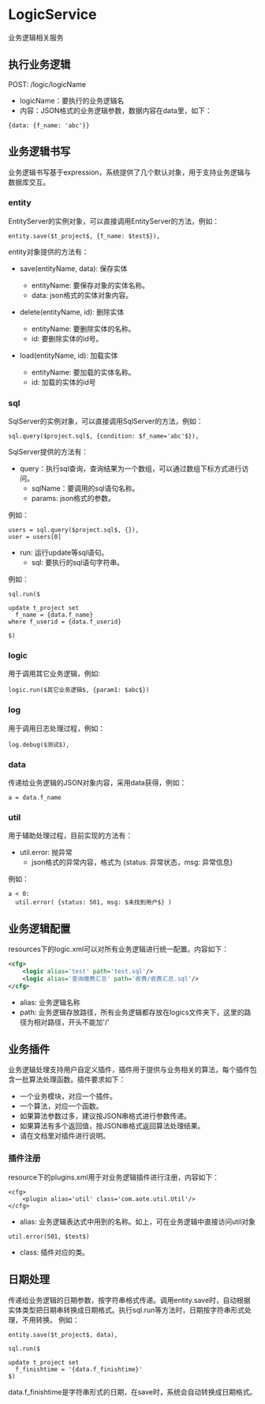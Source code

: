 # LogicService

业务逻辑相关服务

## 执行业务逻辑

POST: /logic/logicName

- logicName：要执行的业务逻辑名
- 内容：JSON格式的业务逻辑参数，数据内容在data里，如下：
```
{data: {f_name: 'abc'}}
```

## 业务逻辑书写

业务逻辑书写基于expression，系统提供了几个默认对象，用于支持业务逻辑与数据库交互。

### entity

EntityServer的实例对象，可以直接调用EntityServer的方法，例如：

```
entity.save($t_project$, {f_name: $test$}),
```

entity对象提供的方法有：

- save(entityName, data): 保存实体
  * entityName: 要保存对象的实体名称。
  * data: json格式的实体对象内容。
  
- delete(entityName, id): 删除实体
  * entityName: 要删除实体的名称。
  * id: 要删除实体的id号。

- load(entityName, id): 加载实体
  * entityName: 要加载的实体名称。
  * id: 加载的实体的id号
  
### sql

SqlServer的实例对象，可以直接调用SqlServer的方法，例如：

```
sql.query($project.sql$, {condition: $f_name='abc'$}),
```

SqlServer提供的方法有：

- query：执行sql查询，查询结果为一个数组，可以通过数组下标方式进行访问。
  * sqlName：要调用的sql语句名称。
  * params: json格式的参数。

例如：

```
users = sql.query($project.sql$, {}),
user = users[0]
```

- run: 运行update等sql语句。
  * sql: 要执行的sql语句字符串。
  
例如：

```
sql.run($

update t_project set
  f_name = {data.f_name}
where f_userid = {data.f_userid}

$)
```

### logic

用于调用其它业务逻辑，例如:

```
logic.run($其它业务逻辑$, {param1: $abc$})
```

### log
用于调用日志处理过程，例如：

```
log.debug($测试$),
```

### data

传递给业务逻辑的JSON对象内容，采用data获得，例如：

```
a = data.f_name
```

### util

用于辅助处理过程，目前实现的方法有：

- util.error: 抛异常
  * json格式的异常内容，格式为 {status: 异常状态，msg: 异常信息}
  
例如：

```
a < 0:
  util.error( {status: 501, msg: $未找到用户$} )
```

## 业务逻辑配置

resources下的logic.xml可以对所有业务逻辑进行统一配置。内容如下：
```xml
<cfg>
	<logic alias='test' path='test.sql'/>
	<logic alias='查询缴费汇总' path='收费/收费汇总.sql'/>
</cfg>
```

- alias: 业务逻辑名称
- path: 业务逻辑存放路径，所有业务逻辑都存放在logics文件夹下，这里的路径为相对路径，开头不能加'/'

## 业务插件

业务逻辑处理支持用户自定义插件，插件用于提供与业务相关的算法，每个插件包含一批算法处理函数。插件要求如下：

- 一个业务模块，对应一个插件。
- 一个算法，对应一个函数。
- 如果算法参数过多，建议按JSON串格式进行参数传递。
- 如果算法有多个返回值，按JSON串格式返回算法处理结果。
- 请在文档里对插件进行说明。

### 插件注册

resource下的plugins.xml用于对业务逻辑插件进行注册，内容如下：
```
<cfg>
	<plugin alias='util' class='com.aote.util.Util'/>
</cfg>
```

- alias: 业务逻辑表达式中用到的名称。如上，可在业务逻辑中直接访问util对象
```
util.error(501, $test$)
```
- class: 插件对应的类。

## 日期处理

传递给业务逻辑的日期参数，按字符串格式传递。调用entity.save时，自动根据实体类型把日期串转换成日期格式。执行sql.run等方法时，日期按字符串形式处理，不用转换。 例如：
```
entity.save($t_project$, data),

sql.run($

update t_project set
  f_finishtime = '{data.f_finishtime}'
$)
```

data.f_finishtime是字符串形式的日期，在save时，系统会自动转换成日期格式。
